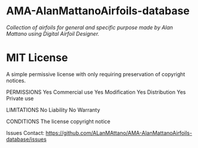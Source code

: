 # AMA-AlanMattanoAirfoils-database
*Collection of airfoils for general and specific purpose made by Alan Mattano using Digital Airfoil Designer.*

# MIT License
A simple permissive license with only requiring preservation of copyright notices.

PERMISSIONS
   Yes Commercial use
   Yes Modification
   Yes Distribution
   Yes Private use
 
LIMITATIONS
   No Liability
   No Warranty
 
CONDITIONS
   The license copyright notice


Issues Contact: https://github.com/ALanMAttano/AMA-AlanMattanoAirfoils-database/issues
